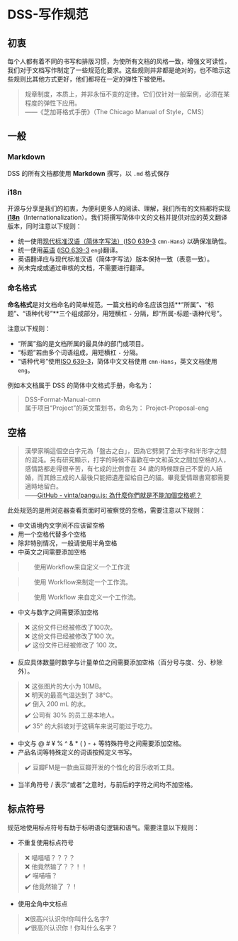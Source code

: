 # DSS-写作规范
## 初衷
每个人都有着不同的书写和排版习惯，为使所有文档的风格一致，增强文可读性，我们对于文档写作制定了一些规范化要求。这些规则并非都是绝对的，也不暗示这些规则比其他方式更好，他们都将在一定的弹性下被使用。

> 规章制度，本质上，并非永恒不变的定律。它们仅针对一般案例，必须在某程度的弹性下应用。  
> ——《芝加哥格式手册》（The Chicago Manual of Style，CMS）  
## 一般
### Markdown
DSS 的所有文档都使用 **Markdown** 撰写，以 `.md` 格式保存
### i18n
开源与分享是我们的初衷，为便利更多人的阅读、理解，我们所有的文档都将实现 **[i18n](https://zh.wikipedia.org/wiki/%E5%9B%BD%E9%99%85%E5%8C%96%E4%B8%8E%E6%9C%AC%E5%9C%B0%E5%8C%96)**（Internationalization）。我们将撰写简体中文的文档并提供对应的英文翻译版本，同时注意以下规则：
- 统一使用[现代标准汉语（简体字写法）](https://zh.wikipedia.org/wiki/%E7%8F%BE%E4%BB%A3%E6%A8%99%E6%BA%96%E6%BC%A2%E8%AA%9E)([ISO 639-3](https://en.wikipedia.org/wiki/ISO_639-3) `cmn-Hans`) 以确保准确性。
- 统一使用[英语](https://zh.wikipedia.org/wiki/%E8%8B%B1%E8%AF%AD) ([ISO 639-3](https://en.wikipedia.org/wiki/ISO_639-3) `eng`)翻译。
- 英语翻译应与现代标准汉语（简体字写法）版本保持一致（表意一致）。
- 尚未完成或通过审核的文档，不需要进行翻译。
### 命名格式
**命名格式**是对文档命名的简单规范。一篇文档的命名应该包括**“所属”**、**“标题”**、**“语种代号”**三个组成部分，用短横杠 `-` 分隔，即“所属-标题-语种代号”。

注意以下规则：
- “所属”指的是文档所属的最具体的部门或项目。
- “标题”若由多个词语组成，用短横杠 `-` 分隔。
- “语种代号”使用[ISO 639-3](https://zh.wikipedia.org/wiki/ISO_639-3)，简体中文文档使用 `cmn-Hans`，英文文档使用 `eng`。

例如本文档属于 DSS 的简体中文格式手册，命名为：
> DSS-Format-Manual-cmn  
属于项目“Project”的英文策划书，命名为：
> Project-Proposal-eng  
## 空格
> 漢學家稱這個空白字元為「盤古之白」，因為它劈開了全形字和半形字之間的混沌。另有研究顯示，打字的時候不喜歡在中文和英文之間加空格的人，感情路都走得很辛苦，有七成的比例會在 34 歲的時候跟自己不愛的人結婚，而其餘三成的人最後只能把遺產留給自己的貓。畢竟愛情跟書寫都需要適時地留白。  
> ——[GitHub - vinta/pangu.js: 為什麼你們就是不能加個空格呢？](https://github.com/vinta/pangu.js)  

此处规范的是用浏览器查看页面时可被察觉的空格，需要注意以下规则：
- 中文语境内文字间不应该留空格
- 用一个空格代替多个空格
- 除非特别情况，一般请使用半角空格
- 中英文之间需要添加空格
> <img src="https://png.icons8.com/windows/100/e74c3c/multiply.png" widht="16px" height="16px"> 使用Workflow来自定义一个工作流  

> <img src="https://png.icons8.com/windows/100/e74c3c/multiply.png" widht="16px" height="16px"> 使用 Workflow来制定一个工作流。  

> <img src="https://png.icons8.com/color/100/000000/checkmark.png" widht="16px" height="16px"> 使用 Workflow 来自定义一个工作流。  
- 中文与数字之间需要添加空格
> ❌ 这份文件已经被修改了100次。  
> ❌ 这份文件已经被修改了100 次。  
> ✔️ 这份文件已经被修改了 100 次。  
- 反应具体数量时数字与计量单位之间需要添加空格（百分号与度、分、秒除外）。
> ❌ 这张图片的大小为 10MB。  
> ❌ 明天的最高气温达到了 38°C。  
> ✔️ 倒入 200 mL 的水。  
> ✔️ 公司有 30% 的员工是本地人。  
> ✔️ 35° 的大斜坡对于这辆车来说可能过于吃力。  
- 中文与 @ # ¥ % ^ & * ( ) - + 等特殊符号之间需要添加空格。
- 产品名词等特殊定义的词语按照定义书写。
> ✔️ 豆瓣FM是一款由豆瓣开发的个性化的音乐收听工具。  
- 当半角符号 / 表示“或者”之意时，与前后的字符之间均不加空格。
## 标点符号
规范地使用标点符号有助于标明语句逻辑和语气。需要注意以下规则：
- 不重复使用标点符号
> ❌ 喵喵喵？？？？  
> ❌ 他竟然输了？？！！  
> ✔️ 喵喵喵？  
> ✔️ 他竟然输了 ？！  
- 使用全角中文标点
> ❌很高兴认识你!你叫什么名字?  
> ✔️很高兴认识你！你叫什么名字？  
